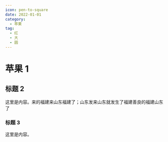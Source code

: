 ```yaml
---
icon: pen-to-square
date: 2022-01-01
category:
  - 苹果
tag:
  - 红
  - 大
  - 圆
---
```


# 苹果 1

## 标题 2

这里是内容。来的福建来山东福建了；山东发来山东就发生了福建善良的福建山东了

### 标题 3

这里是内容。
